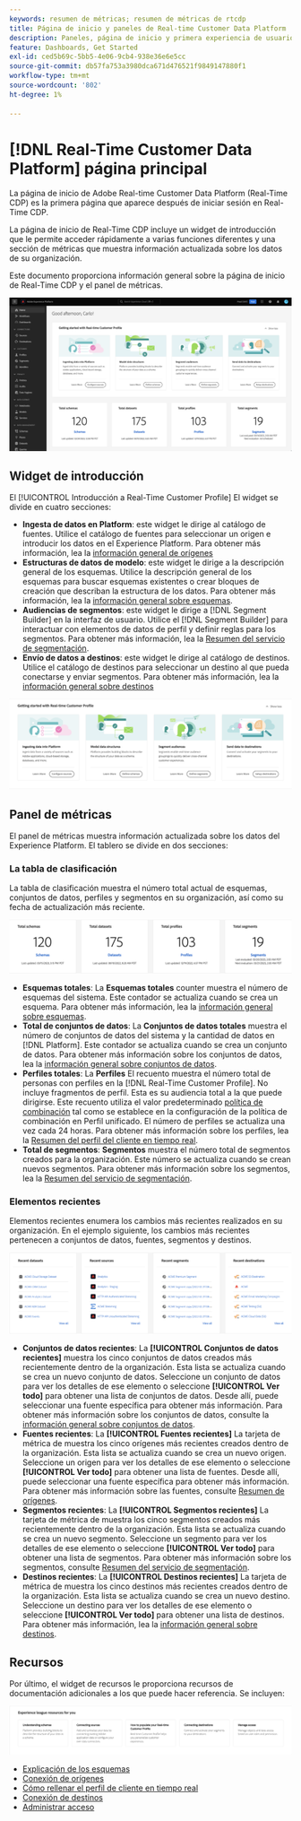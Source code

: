 ```yaml
---
keywords: resumen de métricas; resumen de métricas de rtcdp
title: Página de inicio y paneles de Real-time Customer Data Platform
description: Paneles, página de inicio y primera experiencia de usuario en Adobe Experience Platform
feature: Dashboards, Get Started
exl-id: ced5b69c-5bb5-4e06-9cb4-938e36e6e5cc
source-git-commit: db57fa753a3980dca671d476521f9849147880f1
workflow-type: tm+mt
source-wordcount: '802'
ht-degree: 1%

---
```


# [!DNL Real-Time Customer Data Platform] página principal

La página de inicio de Adobe Real-time Customer Data Platform (Real-Time CDP) es la primera página que aparece después de iniciar sesión en Real-Time CDP.

La página de inicio de Real-Time CDP incluye un widget de introducción que le permite acceder rápidamente a varias funciones diferentes y una sección de métricas que muestra información actualizada sobre los datos de su organización.

Este documento proporciona información general sobre la página de inicio de Real-Time CDP y el panel de métricas.

![La página de inicio de la IU de Platform.](assets/platform-home/home.png)

## Widget de introducción

El [!UICONTROL Introducción a Real-Time Customer Profile] El widget se divide en cuatro secciones:

* **Ingesta de datos en Platform**: este widget le dirige al catálogo de fuentes. Utilice el catálogo de fuentes para seleccionar un origen e introducir los datos en el Experience Platform. Para obtener más información, lea la [información general de orígenes](../sources/home.md)
* **Estructuras de datos de modelo**: este widget le dirige a la descripción general de los esquemas. Utilice la descripción general de los esquemas para buscar esquemas existentes o crear bloques de creación que describan la estructura de los datos. Para obtener más información, lea la [información general sobre esquemas](../xdm/home.md).
* **Audiencias de segmentos**: este widget le dirige a [!DNL Segment Builder] en la interfaz de usuario. Utilice el [!DNL Segment Builder] para interactuar con elementos de datos de perfil y definir reglas para los segmentos. Para obtener más información, lea la [Resumen del servicio de segmentación](../segmentation/home.md).
* **Envío de datos a destinos**: este widget le dirige al catálogo de destinos. Utilice el catálogo de destinos para seleccionar un destino al que pueda conectarse y enviar segmentos. Para obtener más información, lea la [información general sobre destinos](../destinations/home.md)

![La página de inicio de la IU de Platform muestra el widget de introducción](assets/platform-home/getting-started-widget.png)

## Panel de métricas

El panel de métricas muestra información actualizada sobre los datos del Experience Platform. El tablero se divide en dos secciones:

### La tabla de clasificación

La tabla de clasificación muestra el número total actual de esquemas, conjuntos de datos, perfiles y segmentos en su organización, así como su fecha de actualización más reciente.

![La sección de la tabla de clasificación de la página de inicio de la IU de Platform.](assets/platform-home/leaderboard.png)

* **Esquemas totales**: La **Esquemas totales** counter muestra el número de esquemas del sistema. Este contador se actualiza cuando se crea un esquema. Para obtener más información, lea la [información general sobre esquemas](../xdm/home.md).
* **Total de conjuntos de datos**: La **Conjuntos de datos totales** muestra el número de conjuntos de datos del sistema y la cantidad de datos en [!DNL Platform]. Este contador se actualiza cuando se crea un conjunto de datos. Para obtener más información sobre los conjuntos de datos, lea la [información general sobre conjuntos de datos](../catalog/datasets/overview.md).
* **Perfiles totales**: La **Perfiles** El recuento muestra el número total de personas con perfiles en la [!DNL Real-Time Customer Profile]. No incluye fragmentos de perfil. Esta es su audiencia total a la que puede dirigirse. Este recuento utiliza el valor predeterminado [política de combinación](profile/merge-policies.md) tal como se establece en la configuración de la política de combinación en Perfil unificado. El número de perfiles se actualiza una vez cada 24 horas. Para obtener más información sobre los perfiles, lea la [Resumen del perfil del cliente en tiempo real](../profile/home.md).
* **Total de segmentos**: **Segmentos** muestra el número total de segmentos creados para la organización. Este número se actualiza cuando se crean nuevos segmentos. Para obtener más información sobre los segmentos, lea la [Resumen del servicio de segmentación](../segmentation/home.md).

### Elementos recientes

Elementos recientes enumera los cambios más recientes realizados en su organización. En el ejemplo siguiente, los cambios más recientes pertenecen a conjuntos de datos, fuentes, segmentos y destinos.

![La sección Elementos recientes en la página de inicio de la IU de Platform.](assets/platform-home/recent-items.png)

* **Conjuntos de datos recientes**: La **[!UICONTROL Conjuntos de datos recientes]** muestra los cinco conjuntos de datos creados más recientemente dentro de la organización. Esta lista se actualiza cuando se crea un nuevo conjunto de datos. Seleccione un conjunto de datos para ver los detalles de ese elemento o seleccione **[!UICONTROL Ver todo]** para obtener una lista de conjuntos de datos. Desde allí, puede seleccionar una fuente específica para obtener más información. Para obtener más información sobre los conjuntos de datos, consulte la [información general sobre conjuntos de datos](../catalog/datasets/overview.md).
* **Fuentes recientes**: La **[!UICONTROL Fuentes recientes]** La tarjeta de métrica de muestra los cinco orígenes más recientes creados dentro de la organización. Esta lista se actualiza cuando se crea un nuevo origen. Seleccione un origen para ver los detalles de ese elemento o seleccione **[!UICONTROL Ver todo]** para obtener una lista de fuentes. Desde allí, puede seleccionar una fuente específica para obtener más información. Para obtener más información sobre las fuentes, consulte [Resumen de orígenes](../sources/home.md).
* **Segmentos recientes**: La **[!UICONTROL Segmentos recientes]** La tarjeta de métrica de muestra los cinco segmentos creados más recientemente dentro de la organización. Esta lista se actualiza cuando se crea un nuevo segmento. Seleccione un segmento para ver los detalles de ese elemento o seleccione **[!UICONTROL Ver todo]** para obtener una lista de segmentos. Para obtener más información sobre los segmentos, consulte [Resumen del servicio de segmentación](../segmentation/home.md).
* **Destinos recientes**: La **[!UICONTROL Destinos recientes]** La tarjeta de métrica de muestra los cinco destinos más recientes creados dentro de la organización. Esta lista se actualiza cuando se crea un nuevo destino. Seleccione un destino para ver los detalles de ese elemento o seleccione **[!UICONTROL Ver todo]** para obtener una lista de destinos. Para obtener más información, lea la [información general sobre destinos](../destinations/home.md).

## Recursos

Por último, el widget de recursos le proporciona recursos de documentación adicionales a los que puede hacer referencia. Se incluyen:

![La sección de recursos de la página de inicio de la IU de Platform.](assets/platform-home/resources.png)

* [Explicación de los esquemas](../xdm/schema/composition.md)
* [Conexión de orígenes](../sources/home.md)
* [Cómo rellenar el perfil de cliente en tiempo real](../profile/home.md)
* [Conexión de destinos](../destinations/home.md)
* [Administrar acceso](../access-control/abac/overview.md)

<!-- ### Successful profile records

In the leaderboard **[!UICONTROL Successful profile records]** shows the total number of records that have been successfully processed into the profile.

There is also a metric card that shows the percentage of successful records. Select **[!UICONTROL View datasets]** to see more details about the profile records. Hover over the colored area of the graph to see additional details:

![image](assets/home-profilerecords-details.PNG)

The number of successful profile records is updated hourly. 

For more information about profiles, see [A unified view of your customer in Real-Time CDP](profile/profile-overview.md).

### Total profile records

The **[!UICONTROL Total profile records]** metric card shows the total number of data records enabled to feed into the profiles, and the percentage that are successful, updated once per day. This does not include all data in the data lake, because some data might not be enabled to feed into the profiles.

 Hover over the colored area of the graph to see additional details about the successful profiles:

![image](assets/home-profile-details.PNG)

Select **[!UICONTROL View profiles]** to see more details about the profile records.

For more information about profiles, see [A unified view of your customer in Real-Time CDP](profile/profile-overview.md).

For more information about viewing a specific profile, see [Profile viewer](profile/profile-viewer.md).

### Failed profile records

In the leaderboard, **[!UICONTROL Failed profile records]** counts the number of records that failed to process into the profile.

The **[!UICONTROL Failed profile records]** metric card shows this count, and includes a graphical representation that helps you see how failures have trended during the time shown below the graphic. This chart is updated hourly. Select **[!UICONTROL View datasets]** to see more details about the profile records.

The number of failed profile records is updated hourly. -->
